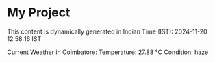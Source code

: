 # My Project

This content is dynamically generated in Indian Time (IST): 2024-11-20 12:58:16 IST


Current Weather in Coimbatore:
Temperature: 27.88 °C
Condition: haze
